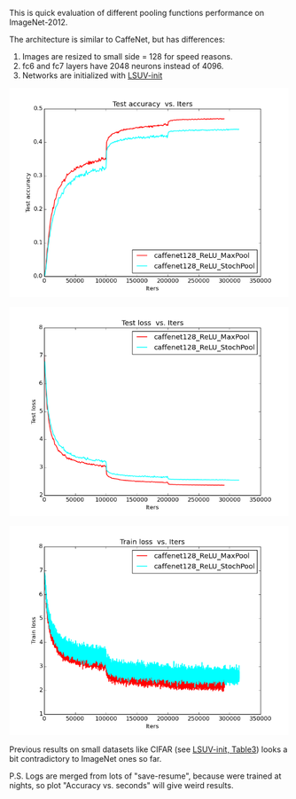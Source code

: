 This is quick evaluation of different pooling functions performance on ImageNet-2012. 

The architecture is similar to CaffeNet, but has differences:

1. Images are resized to small side = 128 for speed reasons.
2. fc6 and fc7 layers have 2048 neurons instead of 4096. 
3. Networks are initialized with [LSUV-init](http://arxiv.org/abs/1511.06422)

![CaffeNet128 test accuracy](/logs/pooling/img/0.png)


![CaffeNet128 test loss](/logs/pooling/img/2.png)


![CaffeNet128 train loss](/logs/pooling/img/6.png)

Previous results on small datasets like CIFAR (see [LSUV-init, Table3](http://arxiv.org/abs/1511.06422)) looks a bit contradictory to ImageNet ones so far.

P.S. Logs are merged from lots of "save-resume", because were trained at nights, so plot "Accuracy vs. seconds" will give weird results. 

